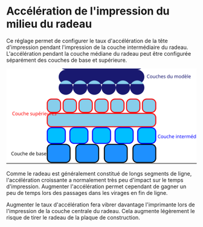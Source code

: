 Accélération de l'impression du milieu du radeau
===

Ce réglage permet de configurer le taux d'accélération de la tête d'impression pendant l'impression de la couche intermédiaire du radeau. L'accélération pendant la couche médiane du radeau peut être configurée séparément des couches de base et supérieure.

![Où se trouve la couche intermédiaire dans le radeau](../images/raft_dimensions_simplified_fr.svg)

Comme le radeau est généralement constitué de longs segments de ligne, l'accélération croissante a normalement très peu d'impact sur le temps d'impression. Augmenter l'accélération permet cependant de gagner un peu de temps lors des passages dans les virages en fin de ligne.

Augmenter le taux d'accélération fera vibrer davantage l'imprimante lors de l'impression de la couche centrale du radeau. Cela augmente légèrement le risque de tirer le radeau de la plaque de construction.
